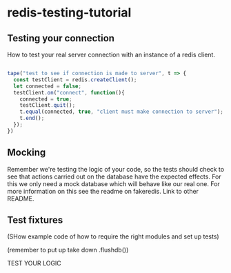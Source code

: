 # redis-testing-tutorial

## Testing your connection

How to test your real server connection with an instance of a redis client.

```javascript

tape("test to see if connection is made to server", t => {
  const testClient = redis.createClient();
  let connected = false;
  testClient.on("connect", function(){
    connected = true;
    testClient.quit();
    t.equal(connected, true, "client must make connection to server");
    t.end();
  });
})

```

## Mocking

Remember we're testing the logic of your code, so the tests should check to see that actions carried out on the database have the expected effects. For this we only need a mock database which will behave like our real one. For more information on this see the readme on fakeredis. Link to other README.

## Test fixtures

(SHow example code of how to require the right modules and set up tests)

(remember to put up take down .flushdb())

TEST YOUR LOGIC
